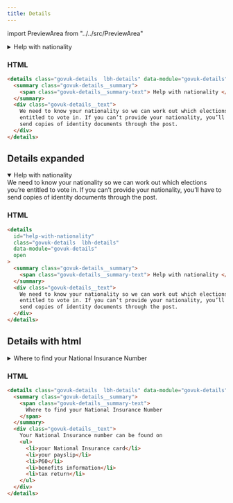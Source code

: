 ```yaml
---
title: Details
---
```


import PreviewArea from "../../src/PreviewArea"

<details class="govuk-details  lbh-details" data-module="govuk-details">
  <summary class="govuk-details__summary">
    <span class="govuk-details__summary-text">
      Help with nationality
    </span>
  </summary>
  <div class="govuk-details__text">
    We need to know your nationality so we can work out which elections you’re entitled to vote in. If you can’t provide your nationality, you’ll have to send copies of identity documents through the post.
  </div>
</details>

### HTML

```html
<details class="govuk-details  lbh-details" data-module="govuk-details">
  <summary class="govuk-details__summary">
    <span class="govuk-details__summary-text"> Help with nationality </span>
  </summary>
  <div class="govuk-details__text">
    We need to know your nationality so we can work out which elections you’re
    entitled to vote in. If you can’t provide your nationality, you’ll have to
    send copies of identity documents through the post.
  </div>
</details>
```

## Details expanded

<details id="help-with-nationality" class="govuk-details  lbh-details" data-module="govuk-details" open>
  <summary class="govuk-details__summary">
    <span class="govuk-details__summary-text">
      Help with nationality
    </span>
  </summary>
  <div class="govuk-details__text">
    We need to know your nationality so we can work out which elections you’re entitled to vote in. If you can’t provide your nationality, you’ll have to send copies of identity documents through the post.
  </div>
</details>

### HTML

```html
<details
  id="help-with-nationality"
  class="govuk-details  lbh-details"
  data-module="govuk-details"
  open
>
  <summary class="govuk-details__summary">
    <span class="govuk-details__summary-text"> Help with nationality </span>
  </summary>
  <div class="govuk-details__text">
    We need to know your nationality so we can work out which elections you’re
    entitled to vote in. If you can’t provide your nationality, you’ll have to
    send copies of identity documents through the post.
  </div>
</details>
```

## Details with html

<details class="govuk-details  lbh-details" data-module="govuk-details">
  <summary class="govuk-details__summary">
    <span class="govuk-details__summary-text">
      Where to find your National Insurance Number
    </span>
  </summary>
  <div class="govuk-details__text">
    Your National Insurance number can be found on
<ul>
  <li>your National Insurance card</li>
  <li>your payslip</li>
  <li>P60</li>
  <li>benefits information</li>
  <li>tax return</li>
</ul>

  </div>
</details>

### HTML

```html
<details class="govuk-details  lbh-details" data-module="govuk-details">
  <summary class="govuk-details__summary">
    <span class="govuk-details__summary-text">
      Where to find your National Insurance Number
    </span>
  </summary>
  <div class="govuk-details__text">
    Your National Insurance number can be found on
    <ul>
      <li>your National Insurance card</li>
      <li>your payslip</li>
      <li>P60</li>
      <li>benefits information</li>
      <li>tax return</li>
    </ul>
  </div>
</details>
```
